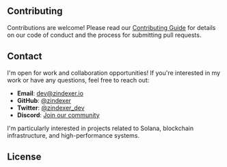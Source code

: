 ## Contributing

Contributions are welcome! Please read our [Contributing Guide](CONTRIBUTING.md) for details on our code of conduct and the process for submitting pull requests.

## Contact

I'm open for work and collaboration opportunities! If you're interested in my work or have any questions, feel free to reach out:

- **Email**: [dev@zindexer.io](mailto:dev@zindexer.io)
- **GitHub**: [@zindexer](https://github.com/zindexer)
- **Twitter**: [@zindexer_dev](https://twitter.com/zindexer_dev)
- **Discord**: [Join our community](https://discord.gg/zindexer)

I'm particularly interested in projects related to Solana, blockchain infrastructure, and high-performance systems.

## License